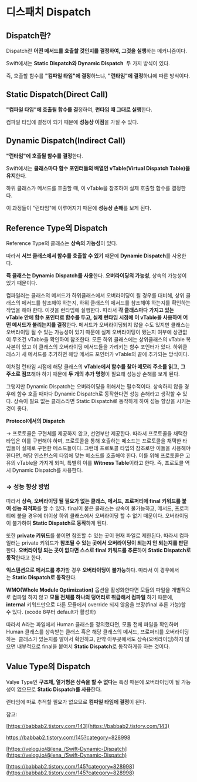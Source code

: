 # 디스패치 Dispatch

## Dispatch란?

Dispatch란 **어떤 메서드를 호출할 것인지를 결정하여, 그것을 실행**하는 메커니즘이다.

Swift에서는 **Static Dispatch와 Dynamic Dispatch**  두 가지 방식이 있다.

즉, 호출할 함수를 **"컴파일 타임"에 결정**하느냐, **"런타임"에 결정**하냐에 따른 방식이다.

## Static Dispatch(Direct Call)

**"컴파일 타임"에 호출될 함수를 결**정하여, **런타임 때 그대로 실행**한다.

컴파일 타임에 결정이 되기 때문에 **성능상 이점**을 가질 수 있다.

## Dynamic Dispatch(Indirect Call)

**"런타임"에 호출될 함수를 결정**한다.

Swift에서는 **클래스마다 함수 포인터들의 배열인 vTable(Virtual Dispatch Table)을 유지**한다.

하위 클래스가 메서드를 호출할 때, 이 vTable을 참조하여 실제 호출할 함수를 결정한다.

이 과정들이 "런타임"에 이루어지기 때문에 **성능상 손해**를 보게 된다.

## Reference Type의 Dispatch

Reference Type의 클래스는 **상속의 가능성**이 있다.

따라서 **서브 클래스에서 함수를 호출할 수 있기** 때문에 **Dynamic Dispatch**를 사용한다.

**즉 클래스는 Dynamic Dispatch를 사용**한다. **오버라이딩의 가능성**, 상속의 가능성이 있기 때문이다.

컴파일러는 클래스의 메서드가 하위클래스에서 오버라이딩이 될 경우를 대비해, 상위 클래스의 메서드를 참조해야 하는지, 하위 클래스의 메서드를 참조해야 하는지를 확인하는 작업을 해야 한다. 이것을 런타임에 실행한다. 따라서 **각 클래스마다 가지고 있는 vTable 안에 함수 포인터로 함수를 두고, 실제 런타임 시점에 이 vTable을 사용하여 어떤 메서드가 불리는지를 결정**한다. 메서드가 오버라이딩되지 않을 수도 있지만 클래스는 오버라이딩 될 수 있는 가능성이 있기 때문에 실제 오버라이딩이 됐는지 여부에 상관없이 무조건 vTable을 확인하여 참조한다. 모든 하위 클래스에는 상위클래스의 vTable 복사본이 있고 이 클래스의 오버라이딩 메서드들을 가리키는 함수 포인터가 있다. 하위클래스가 새 메서드를 추가하면 해당 메서드 포인터가 vTable의 끝에 추가되는 방식이다.

이처럼 런타임 시점에 해당 클래스의 **vTable에서 함수를 찾아 메모리 주소를 읽고**, **그 주소로 점프**해야 하기 때문에 **두 개의 추가 명령**이 필요해 성능상 손해를 보게 된다.

그렇지만 Dynamic Dispatch는 오버라이딩을 위해서는 필수적이다. 상속하지 않을 경우에 함수 호출 때마다 Dynamic Dispatch로 동작한다면 성능 손해라고 생각할 수 있다. 상속이 필요 없는 클래스라면 Static Dispatch로 동작하게 하여 성능 향상을 시키는 것이 좋다.

**Protocol에서의 Dispatch**

→ 프로토콜은 구현체를 제공하지 않고, 선언부만 제공한다. 따라서 프로토콜을 채택한 타입은 이를 구현해야 하며, 프로토콜을 통해 호출하는 메소드는 프로토콜을 채택한 타입들이 실제로 구현한 메소드들이다. 그런데 프로토콜 타입의 참조로만 이들을 사용해야 한다면, 해당 인스턴스의 타입에 맞는 메소드를 호출해야 한다. 이를 위해 프로토콜은 고유의 vTable을 가지게 되며, 특별히 이를 **Witness Table**이라고 한다. 즉, 프로토콜 역시 Dynamic Dispatch를 사용한다.

### → 성능 향상 방법

따라서 **상속, 오버라이딩 될 필요가 없는 클래스, 메서드, 프로퍼티에 final 키워드를 붙여 성능 최적화**를 할 수 있다. final이 붙은 클래스는 상속이 불가능하고, 메서드, 프로퍼티에 붙을 경우에 더이상 하위 클래스에서 오버라이딩 할 수 없기 때문이다. 오버라이딩이 불가하여 **Static Dispatch로 동작**하게 된다.

또한 **private 키워드**를 붙이면 참조할 수 있는 곳이 현재 파일로 제한된다. 따라서 컴파일러는 private 키워드가 **참조될 수 있는 곳에서 오버라이딩이 되는지 안 되는지를 판단**한다. **오버라이딩 되는 곳이 없다면 스스로 final 키워드를 추론**하여 **Static Dispatch로 동작**한다고 한다.

**익스텐션으로 메서드를 추가**할 경우 **오버라이딩이 불가능**하다. 따라서 이 경우에서는 **Static Dispatch로 동작**한다.

**WMO(Whole Module Optimization)** 옵션을 활성화한다면 모듈의 파일을 개별적으로 컴파일 하지 않고 **모듈 전체를 하나의 덩어리로 취급해서 컴파일** 하기 때문에, **internal** 키워드만으로 다른 모듈에서 override 되지 않음을 보장(final 추론 가능)할 수 있다. (xcode 8부터 default가 활성화)

따라서 A라는 파일에서 Human 클래스를 정의했다면, 모듈 전체 파일을 확인하며 Human 클래스를 상속받는 클래스 혹은 해당 클래스의 메서드, 프로퍼티를 오버라이딩 하는  클래스가 있는지를 알아서 확인하고, 만약 아무곳에서도 상속(오버라이딩)하지 않으면 내부적으로 final을 붙여서 **Static Dispatch**로 동작하게끔 하는 것이다.

## Value Type의 Dispatch

Valye Type인 **구조체, 열거형은 상속을 할 수 없다**는 특징 때문에 오버라이딩이 될 가능성이 없으므로 **Static Dispatch를 사용**한다.

런타임에 따로 추적할 필요가 없으므로 **컴파일 타임에 결정**이 된다.

참고:

[https://babbab2.tistory.com/143](https://babbab2.tistory.com/143)

https://babbab2.tistory.com/145?category=828998

[https://velog.io/@lena_/Swift-Dynamic-Dispatch](https://velog.io/@lena_/Swift-Dynamic-Dispatch)

[https://babbab2.tistory.com/145?category=828998](https://babbab2.tistory.com/145?category=828998)